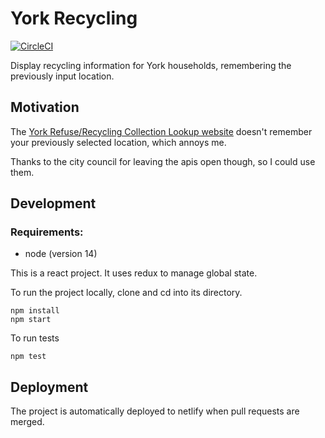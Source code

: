 # York Recycling


[![CircleCI](https://circleci.com/gh/aldreth/york-recycling.svg?style=svg)](https://circleci.com/gh/aldreth/york-recycling)

Display recycling information for York households, remembering the previously input location.

## Motivation

The [York Refuse/Recycling Collection Lookup website](https://bincollections.azurewebsites.net/) doesn't remember your previously selected location, which annoys me.

Thanks to the city council for leaving the apis open though, so I could use them.

## Development

### Requirements:
* node (version 14)

This is a react project. It uses redux to manage global state.

To run the project locally, clone and cd into its directory.

```
npm install
npm start
```

To run tests

```
npm test
```

## Deployment

The project is automatically deployed to netlify when pull requests are merged.

